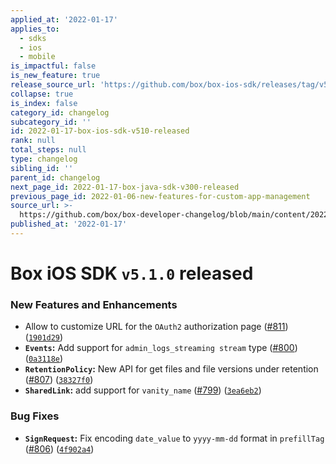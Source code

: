 ```yaml
---
applied_at: '2022-01-17'
applies_to:
  - sdks
  - ios
  - mobile
is_impactful: false
is_new_feature: true
release_source_url: 'https://github.com/box/box-ios-sdk/releases/tag/v5.1.0'
collapse: true
is_index: false
category_id: changelog
subcategory_id: ''
id: 2022-01-17-box-ios-sdk-v510-released
rank: null
total_steps: null
type: changelog
sibling_id: ''
parent_id: changelog
next_page_id: 2022-01-17-box-java-sdk-v300-released
previous_page_id: 2022-01-06-new-features-for-custom-app-management
source_url: >-
  https://github.com/box/box-developer-changelog/blob/main/content/2022/01-17-box-ios-sdk-v510-released.md
published_at: '2022-01-17'
---
```

# Box iOS SDK `v5.1.0` released

### New Features and Enhancements

* Allow to customize URL for the `OAuth2` authorization page ([#811][1]) ([`1901d29`][2])
* **`Events`:** Add support for `admin_logs_streaming stream` type ([#800][3]) ([`0a3118e`][4])
* **`RetentionPolicy`:** New API for get files and file versions under retention ([#807][5]) ([`38327f0`][6])
* **`SharedLink`:** add support for `vanity_name` ([#799][7]) ([`3ea6eb2`][8])

### Bug Fixes

* **`SignRequest`:** Fix encoding `date_value` to `yyyy-mm-dd` format in `prefillTag` ([#806][9]) ([`4f902a4`][10])

[1]: https://github.com/box/box-ios-sdk/issues/811

[2]: https://github.com/box/box-ios-sdk/commit/1901d296a2be4b0f2eef25eda06928aebc81de9a

[3]: https://github.com/box/box-ios-sdk/issues/800

[4]: https://github.com/box/box-ios-sdk/commit/0a3118ef95c2eb42b0080d0352784849e85eb422

[5]: https://github.com/box/box-ios-sdk/issues/807

[6]: https://github.com/box/box-ios-sdk/commit/38327f09a92dba7827e1866940a643d624757762

[7]: https://github.com/box/box-ios-sdk/issues/799

[8]: https://github.com/box/box-ios-sdk/commit/3ea6eb2a1c2b713fd0769e93a2dc4ee51da695fd

[9]: https://github.com/box/box-ios-sdk/issues/806

[10]: https://github.com/box/box-ios-sdk/commit/4f902a47482de55ec69b5522e6cf5affd653b4c8
